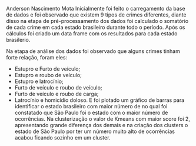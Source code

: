 Anderson Nascimento Mota
Inicialmente foi feito o carregamento da base de dados e foi observado que existem 9 tipos de crimes diferentes, diante disso na etapa de pré-processamento dos dados foi calculado o somatório de cada crime em cada estado brasileiro durante todo o período. Após os cálculos foi criado um data frame com os resultados para cada estado brasilerio.


Na etapa de análise dos dados foi observado que alguns  crimes tinham forte relação, foram eles:
*    Estupro e Furto de veículo;
*    Estupro e roubo de veículo;
*    Estupro e latrocínio;
*    Furto de veículo e roubo de veículo;
*    Furto de veículo e roubo de carga;
*    Latrocínio e homicídio doloso.
E foi plotado um gráfico de barras para identificar o estado brasileiro com maior número de no qual foi constatado que São Paulo foi o estado com o maior número de ocorrências. Na clusterização o valor de Kmeans com maior score foi 2, apresentando grande diferença dos demais e na criação dos clusters o estado de São Paulo por ter um número muito alto de ocorrências acabou ficando sozinho em um cluster.
